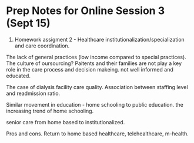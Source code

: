 # Prep Notes for Online Session 3 (Sept 15)

1. Homework assigment 2 - Healthcare institutionalization/specialization and care coordination.

The lack of general practices (low income compared to special practices). The culture of oursourcing? Paitents and their families are not play a key role in the care process and decision makeing. not well informed and educated. 

The case of dialysis facility care quality. Association between staffing level and readmission ratio.

Similar movement in education - home schooling to public education. the increasing trend of home schooling.

senior care from home based to institutionalized. 

Pros and cons. Return to home based healthcare, telehealthcare, m-health. 
